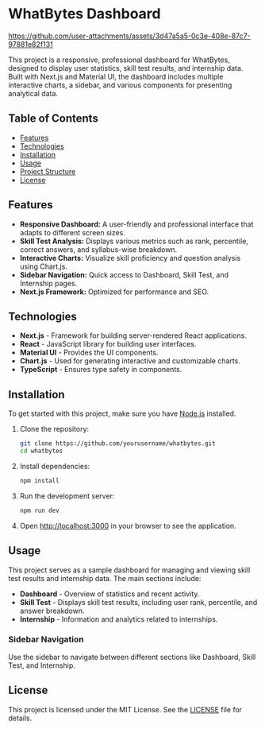 # WhatBytes Dashboard

https://github.com/user-attachments/assets/3d47a5a5-0c3e-408e-87c7-97881e82f131

This project is a responsive, professional dashboard for WhatBytes, designed to display user statistics, skill test results, and internship data. Built with Next.js and Material UI, the dashboard includes multiple interactive charts, a sidebar, and various components for presenting analytical data.

## Table of Contents
- [Features](#features)
- [Technologies](#technologies)
- [Installation](#installation)
- [Usage](#usage)
- [Project Structure](#project-structure)
- [License](#license)

## Features
- **Responsive Dashboard:** A user-friendly and professional interface that adapts to different screen sizes.
- **Skill Test Analysis:** Displays various metrics such as rank, percentile, correct answers, and syllabus-wise breakdown.
- **Interactive Charts:** Visualize skill proficiency and question analysis using Chart.js.
- **Sidebar Navigation:** Quick access to Dashboard, Skill Test, and Internship pages.
- **Next.js Framework:** Optimized for performance and SEO.

## Technologies
- **Next.js** - Framework for building server-rendered React applications.
- **React** - JavaScript library for building user interfaces.
- **Material UI** - Provides the UI components.
- **Chart.js** - Used for generating interactive and customizable charts.
- **TypeScript** - Ensures type safety in components.

## Installation

To get started with this project, make sure you have [Node.js](https://nodejs.org/) installed.

1. Clone the repository:
    ```bash
    git clone https://github.com/yourusername/whatbytes.git
    cd whatbytes
    ```

2. Install dependencies:
    ```bash
    npm install
    ```

3. Run the development server:
    ```bash
    npm run dev
    ```

4. Open [http://localhost:3000](http://localhost:3000) in your browser to see the application.

## Usage

This project serves as a sample dashboard for managing and viewing skill test results and internship data. The main sections include:

- **Dashboard** - Overview of statistics and recent activity.
- **Skill Test** - Displays skill test results, including user rank, percentile, and answer breakdown.
- **Internship** - Information and analytics related to internships.

### Sidebar Navigation

Use the sidebar to navigate between different sections like Dashboard, Skill Test, and Internship.

## License

This project is licensed under the MIT License. See the [LICENSE](LICENSE) file for details.

